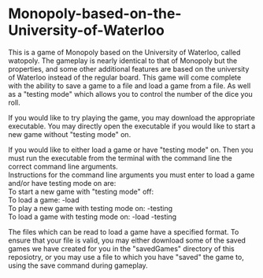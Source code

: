 # Monopoly-based-on-the-University-of-Waterloo

This is a game of Monopoly based on the University of Waterloo, called watopoly.
The gameplay is nearly identical to that of Monopoly but the properties, and some other additional features are based on the university of Waterloo instead of the regular board. This game will come complete with the ability to save a game to a file and load a game from a file. As well as a "testing mode" which allows you to control the number of the dice you roll. 

If you would like to try playing the game, you may download the appropriate executable. 
You may directly open the executable if you would like to start a new game without "testing mode" on. 

If you would like to either load a game or have "testing mode" on. Then you must run the executable from the terminal with the command line the correct command line arguments. <br>
Instructions for the command line arguments you must enter to load a game and/or have testing mode on are:<br>
To start a new game with "testing mode" off: <executable> <br>
To load a game: <executable> -load <filename> <br>
To play a new game with testing mode on: <executable> -testing <br>
To load a game with testing mode on: <executable> -load <filename> -testing

The files which can be read to load a game have a specified format. To ensure that your file is valid, you may either download some of the saved games we have created for you in the "savedGames" directory of this reposiotry, or you may use a file to which you have "saved" the game to, using the save command during gameplay.

